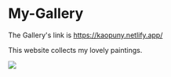# My-Gallery
The Gallery's link is https://kaopuny.netlify.app/

This website collects my lovely paintings.

![](readme-mygallery.gif)
